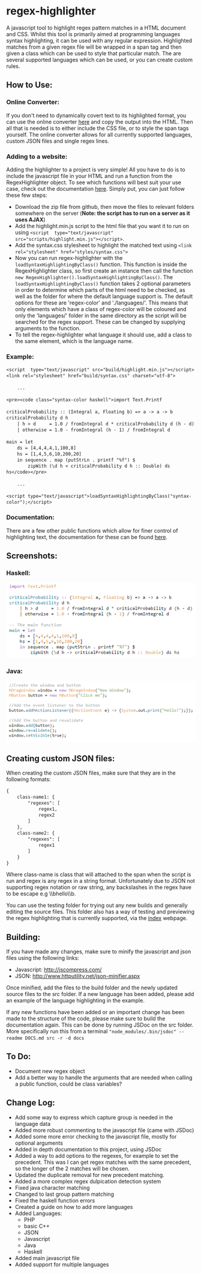 # regex-highlighter
A javascript tool to highlight regex pattern matches in a HTML document and CSS. Whilst this tool is primarily aimed at programming languages syntax highlighting, it can be used with any regular expression. Highlighted matches from a given regex file will be wrapped in a span tag and then given a class which can be used to style that particular match. The are several supported languages which can be used, or you can create custom rules.

## How to Use:
### Online Converter:
If you don't need to dynamically covert text to its highlighted format, you can use the online converter [here](http://markhillman.info/#regex-highlighter) and copy the output into the HTML. Then all that is needed is to either include the CSS file, or to style the span tags yourself. The online converter allows for all currently supported languages, custom JSON files and single regex lines.

### Adding to a website:
Adding the highlighter to a project is very simple! All you have to do is to include the javascript file in your HTML and run a function from the RegexHighlighter object. To see which functions will best suit your use case, check out the documentation [here](http://markhillman.info/projects/regex-highlighter/docs).
Simply put, you can just follow these few steps:
- Download the zip file from github, then move the files to relevant folders somewhere on the server (**Note: the script has to run on a server as it uses AJAX**)
- Add the highlight.min.js script to the html file that you want it to run on using `<script  type="text/javascript" src="scripts/highlight.min.js"></script>`.
- Add the syntax.css stylesheet to highlight the matched text using `<link rel="stylesheet" href="styles/syntax.css">`
- Now you can run regex-highlighter with the `loadSyntaxHighlightingByClass()` function. This function is inside the RegexHighlighter class, so first create an instance then call the function `new RegexHighlighter().loadSyntaxHighlightingByClass()`. The `loadSyntaxHighlightingByClass()` function takes 2 optional parameters in order to determine which parts of the html need to be checked, as well as the folder for where the default language support is. The default options for these are 'regex-color' and './languages/'. This means that only elements which have a class of regex-color will be coloured and only the 'languages/' folder in the same directory as the script will be searched for the regex support. These can be changed by supplying arguments to the function.
- To tell the regex-highlighter what language it should use, add a class to the same element, which is the language name.

### Example:
```
<script  type="text/javascript" src="build/highlight.min.js"></script>
<link rel="stylesheet" href="build/syntax.css" charset="utf-8">

    ...    

<pre><code class="syntax-color haskell">import Text.Printf

criticalProbability :: (Integral a, Floating b) => a -> a -> b
criticalProbability d h
    | h > d     = 1.0 / fromIntegral d * criticalProbability d (h - d)
    | otherwise = 1.0 - fromIntegral (h - 1) / fromIntegral d

main = let
    ds = [4,4,4,4,1,100,8]
    hs = [1,4,5,6,10,200,20]
    in sequence . map (putStrLn . printf "%f") $
        zipWith (\d h < criticalProbability d h :: Double) ds hs</code></pre>

    ...

<script type="text/javascript">loadSyntaxHighlightingByClass("syntax-color");</script>
```

### Documentation:
There are a few other public functions which allow for finer control of highlighting text, the documentation for these can be found  [here](http://markhillman.info/projects/regex-highlighter/docs).

## Screenshots:
### Haskell:
![Haskell Syntax](screenshots/haskell.PNG)

### Java:
![Java Syntax](screenshots/java.PNG)

## Creating custom JSON files:
When creating the custom JSON files, make sure that they are in the following formats:
```
{
    class-name1: {
        "regexes": [
            regex1,
            regex2
        ]
    },
    class-name2: {
        "regexes": [
            regex1
        ]
    }
}
```
Where class-name is class that will attached to the span when the script is run and regex is any regex in a string format. Unfortunately due to JSON not supporting regex notation or raw string, any backslashes in the regex have to be escape e.g \\\\bhello\\\\b.

You can use the testing folder for trying out any new builds and generally editing the source files. This folder also has a way of testing and previewing the regex highlighting that is currently supported, via the [index](src/testing/index.html) webpage.

## Building:
If you have made any changes, make sure to minify the javascript and json files using the following links:
- Javascript: http://jscompress.com/
- JSON: http://www.httputility.net/json-minifier.aspx

Once minified, add the files to the build folder and the newly updated source files to the src folder. If a new language has been added, please add an example of the language highlighting in the example.

If any new functions have been added or an important change has been made to the structure of the code, please make sure to build the documentation again. This can be done by running JSDoc on the src folder. More specifically run this from a terminal `"node_modules/.bin/jsdoc" --readme DOCS.md src -r -d docs`

## To Do:
- Document new regex object
- Add a better way to handle the arguments that are needed when calling a public function, could be class variables?

## Change Log:
- Add some way to express which capture group is needed in the language data
- Added more robust commenting to the javascript file (came with JSDoc)
- Added some more error checking to the javascript file, mostly for optional arguments
- Added in depth documentation to this project, using JSDoc
- Added a way to add options to the regexes, for example to set the precedent. This was I can get regex matches with the same precedent, so the longer of the 2 matches will be chosen.
- Updated the duplicate removal for new precedent matching.
- Added a more complex regex dulpication detection system
- Fixed java character matching
- Changed to last group pattern matching
- Fixed the haskell function errors
- Created a guide on how to add more languages
- Added Languages:
    - PHP
    - basic C++
    - JSON
    - Javascript
    - Java
    - Haskell
- Added main javascript file
- Added support for multiple languages
